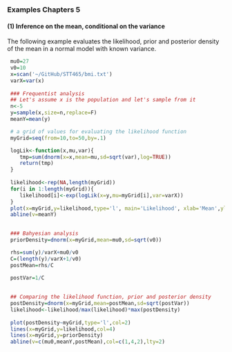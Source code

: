 ### Examples Chapters 5

#### (1) Inference on the mean, conditional on the variance

The following example evaluates the likelihood, prior and posterior density of the mean in a normal model
with known variance.

```R
 mu0=27
 v0=10
 x=scan('~/GitHub/STT465/bmi.txt')
 varX=var(x)
 
 ### Frequentist analysis
 ## Let's assume x is the population and let's sample from it
 n<-5
 y=sample(x,size=n,replace=F)
 meanY=mean(y)

 # a grid of values for evaluating the likelihood function
 myGrid=seq(from=10,to=50,by=.1)

 logLik<-function(x,mu,var){
    tmp=sum(dnorm(x=x,mean=mu,sd=sqrt(var),log=TRUE))
    return(tmp)
 }
 
 likelihood<-rep(NA,length(myGrid))
 for(i in 1:length(myGrid)){
    likelihood[i]<-exp(logLik(x=y,mu=myGrid[i],var=varX))
 }
 plot(x=myGrid,y=likelihood,type='l', main='Likelihood', xlab='Mean',ylab='Likelihood')
 abline(v=meanY)
 

 ### Bahyesian analysis
 priorDensity=dnorm(x=myGrid,mean=mu0,sd=sqrt(v0))

 rhs=sum(y)/varX+mu0/v0
 C=(length(y)/varX+1/v0)
 postMean=rhs/C

 postVar=1/C
 
 
 ## Comparing the likelihood function, prior and posterior density
 postDensity=dnorm(x=myGrid,mean=postMean,sd=sqrt(postVar))
 likelihood<-likelihood/max(likelihood)*max(postDensity)
 
 plot(postDensity~myGrid,type='l',col=2)
 lines(x=myGrid,y=likelihood,col=4)
 lines(x=myGrid,y=priorDensity)
 abline(v=c(mu0,meanY,postMean),col=c(1,4,2),lty=2)
 
```
